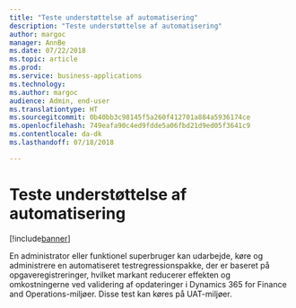 ```yaml
---
title: "Teste understøttelse af automatisering"
description: "Teste understøttelse af automatisering"
author: margoc
manager: AnnBe
ms.date: 07/22/2018
ms.topic: article
ms.prod: 
ms.service: business-applications
ms.technology: 
ms.author: margoc
audience: Admin, end-user
ms.translationtype: HT
ms.sourcegitcommit: 0b40bb3c98145f5a260f412701a884a5936174ce
ms.openlocfilehash: 749eafa90c4ed9fdde5a06fbd21d9ed05f3641c9
ms.contentlocale: da-dk
ms.lasthandoff: 07/18/2018

---
```


#  <a name="test-automation-support"></a>Teste understøttelse af automatisering

[!include[banner](../../includes/banner.md)]

En administrator eller funktionel superbruger kan udarbejde, køre og administrere en automatiseret testregressionspakke, der er baseret på opgaveregistreringer, hvilket markant reducerer effekten og omkostningerne ved validering af opdateringer i Dynamics 365 for Finance and Operations-miljøer. Disse test kan køres på UAT-miljøer.
